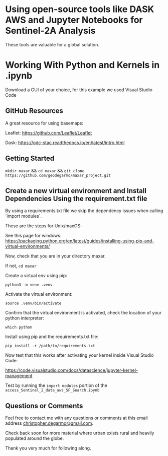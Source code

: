 # Using open-source tools like DASK AWS and Jupyter Notebooks for Sentinel-2A Analysis
<!DOCTYPE html>
<html>
<body>

<p>These tools are valuable for a global solution.</p>


<h1>Working With  Python and Kernels in .ipynb</h1>

<p>Download a GUI of your choice, for this example we used Visual Studio Code</p>

<h2>GitHub Resources</h2>

<p>A great resource for using basemaps:</p> 

Leaflet: https://github.com/Leaflet/Leaflet

Dask: https://odc-stac.readthedocs.io/en/latest/intro.html

<h2>Getting Started</h2>

`mkdir maxar` && `cd maxar` &&  `git clone https://github.com/geodegarmo/maxar_project.git` 


<h2>Create a new virtual environment and Install Dependencies Using the requirement.txt file</h2>

<p>By using a requirements.txt file we skip the dependency issues when calling  `import modules`.</p>

These are the steps for Unix/maxOS:

See this page for windows: https://packaging.python.org/en/latest/guides/installing-using-pip-and-virtual-environments/

Now, check that you are in your directory maxar.  

If not, `cd maxar`

Create a virtual env using pip:

`python3 -m venv .venv`

Activate the virtual environment:

`source .venv/bin/activate`

Confirm that the virtual environment is activated, check the location of your python interpreter:

`which python`

Install using pip and the requirements.txt file:

`pip install -r /path/to/requirements.txt`

Now test that this works after activating your kernel inside Visual Studio Code:

https://code.visualstudio.com/docs/datascience/jupyter-kernel-management

Test by running the `import modules` portion of the `access_Sentinel_2_data_aws_SF_Search.ipynb`

<h2>Questions or Comments</h2>

Feel free to contact me with any questions or comments at this email address christopher.degarmo@gmail.com.  

Check back soon for more material where urban exists rural and heavily populated around the globe.

Thank you very much for following along.








